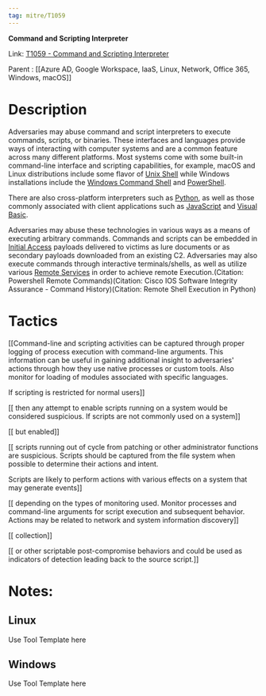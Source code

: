 ```yaml
---
tag: mitre/T1059
---
```


**Command and Scripting Interpreter**

Link: [T1059 - Command and Scripting Interpreter](https://attack.mitre.org/techniques/T1059)

Parent : [[Azure AD, Google Workspace, IaaS, Linux, Network, Office 365, Windows, macOS]]


# Description

Adversaries may abuse command and script interpreters to execute commands, scripts, or binaries. These interfaces and languages provide ways of interacting with computer systems and are a common feature across many different platforms. Most systems come with some built-in command-line interface and scripting capabilities, for example, macOS and Linux distributions include some flavor of [Unix Shell](https://attack.mitre.org/techniques/T1059/004) while Windows installations include the [Windows Command Shell](https://attack.mitre.org/techniques/T1059/003) and [PowerShell](https://attack.mitre.org/techniques/T1059/001).

There are also cross-platform interpreters such as [Python](https://attack.mitre.org/techniques/T1059/006), as well as those commonly associated with client applications such as [JavaScript](https://attack.mitre.org/techniques/T1059/007) and [Visual Basic](https://attack.mitre.org/techniques/T1059/005).

Adversaries may abuse these technologies in various ways as a means of executing arbitrary commands. Commands and scripts can be embedded in [Initial Access](https://attack.mitre.org/tactics/TA0001) payloads delivered to victims as lure documents or as secondary payloads downloaded from an existing C2. Adversaries may also execute commands through interactive terminals/shells, as well as utilize various [Remote Services](https://attack.mitre.org/techniques/T1021) in order to achieve remote Execution.(Citation: Powershell Remote Commands)(Citation: Cisco IOS Software Integrity Assurance - Command History)(Citation: Remote Shell Execution in Python)

# Tactics


[[Command-line and scripting activities can be captured through proper logging of process execution with command-line arguments. This information can be useful in gaining additional insight to adversaries' actions through how they use native processes or custom tools. Also monitor for loading of modules associated with specific languages.

If scripting is restricted for normal users]]

[[ then any attempt to enable scripts running on a system would be considered suspicious. If scripts are not commonly used on a system]]

[[ but enabled]]

[[ scripts running out of cycle from patching or other administrator functions are suspicious. Scripts should be captured from the file system when possible to determine their actions and intent.

Scripts are likely to perform actions with various effects on a system that may generate events]]

[[ depending on the types of monitoring used. Monitor processes and command-line arguments for script execution and subsequent behavior. Actions may be related to network and system information discovery]]

[[ collection]]

[[ or other scriptable post-compromise behaviors and could be used as indicators of detection leading back to the source script.]]


# Notes:

## Linux

Use Tool Template here

## Windows

Use Tool Template here